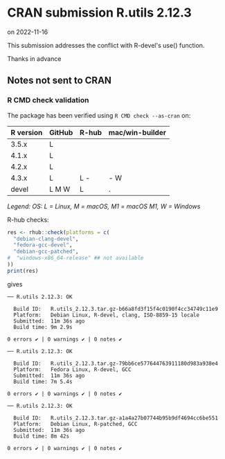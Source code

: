 # CRAN submission R.utils 2.12.3

on 2022-11-16

This submission addresses the conflict with R-devel's use() function.

Thanks in advance


## Notes not sent to CRAN

### R CMD check validation

The package has been verified using `R CMD check --as-cran` on:

| R version | GitHub | R-hub  | mac/win-builder |
| --------- | ------ | ------ | --------------- |
| 3.5.x     | L      |        |                 |
| 4.1.x     | L      |        |                 |
| 4.2.x     | L      |        |                 |
| 4.3.x     | L      | L   -  | -  W            |
| devel     | L M W  | L      |    .            |

*Legend: OS: L = Linux, M = macOS, M1 = macOS M1, W = Windows*


R-hub checks:

```r
res <- rhub::check(platforms = c(
  "debian-clang-devel", 
  "fedora-gcc-devel",
  "debian-gcc-patched", 
#  "windows-x86_64-release" ## not available
))
print(res)
```

gives

```
── R.utils 2.12.3: OK

  Build ID:   R.utils_2.12.3.tar.gz-b66a8fd3f15f4c0190f4cc34749c11e9
  Platform:   Debian Linux, R-devel, clang, ISO-8859-15 locale
  Submitted:  11m 36s ago
  Build time: 9m 2.9s

0 errors ✔ | 0 warnings ✔ | 0 notes ✔

── R.utils 2.12.3: OK

  Build ID:   R.utils_2.12.3.tar.gz-79bb6ce577644763911180d983a938e4
  Platform:   Fedora Linux, R-devel, GCC
  Submitted:  11m 36s ago
  Build time: 7m 5.4s

0 errors ✔ | 0 warnings ✔ | 0 notes ✔

── R.utils 2.12.3: OK

  Build ID:   R.utils_2.12.3.tar.gz-a1a4a27b07744b95b9df4694cc6be551
  Platform:   Debian Linux, R-patched, GCC
  Submitted:  11m 36s ago
  Build time: 8m 42s

0 errors ✔ | 0 warnings ✔ | 0 notes ✔
```
